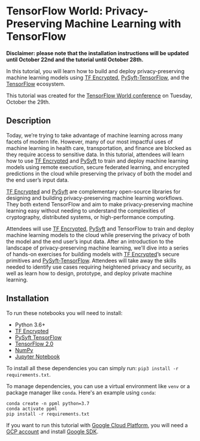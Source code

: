 # TensorFlow World: Privacy-Preserving Machine Learning with TensorFlow

**Disclaimer: please note that the installation instructions will be updated until October 22nd and the tutorial until October 28th.**

In this tutorial, you will learn how to build and deploy privacy-preserving machine learning models using [TF Encrypted](https://github.com/tf-encrypted/tf-encrypted), [PySyft-TensorFlow](https://github.com/OpenMined/PySyft-TensorFlow), and the [TensorFlow](https://www.tensorflow.org/) ecosystem.

This tutorial was created for the [TensorFlow World conference](https://github.com/tf-encrypted/tf-encrypted) on Tuesday, October the 29th. 

## Description

Today, we’re trying to take advantage of machine learning across many facets of modern life. However, many of our most impactful uses of machine learning in health care, transportation, and finance are blocked as they require access to sensitive data. In this tutorial, attendees will learn how to use [TF Encrypted](https://github.com/tf-encrypted/tf-encrypted) and [PySyft](https://github.com/OpenMined/PySyft-TensorFlow) to train and deploy machine learning models using remote execution, secure federated learning, and encrypted predictions in the cloud while preserving the privacy of both the model and the end user’s input data.

[TF Encrypted](https://github.com/tf-encrypted/tf-encrypted) and [PySyft](https://github.com/OpenMined/PySyft-TensorFlow) are complementary open-source libraries for designing and building privacy-preserving machine learning workflows.  They both extend TensorFlow and aim to make privacy-preserving machine learning easy without needing to understand the complexities of cryptography, distributed systems, or high-performance computing.

Attendees will use [TF Encrypted](https://github.com/tf-encrypted/tf-encrypted), [PySyft](https://github.com/OpenMined/PySyft-TensorFlow) and TensorFlow to train and deploy machine learning models to the cloud while preserving the privacy of both the model and the end user’s input data. After an introduction to the landscape of privacy-preserving machine learning, we'll dive into a series of hands-on exercises for building models with [TF Encrypted](https://github.com/tf-encrypted/tf-encrypted)’s secure primitives and [PySyft-TensorFlow](https://github.com/OpenMined/PySyft-TensorFlow).  Attendees will take away the skills needed to identify use cases requiring heightened privacy and security, as well as learn how to design, prototype, and deploy private machine learning.

## Installation

To run these notebooks you will need to install:
- Python 3.6+
- [TF Encrypted](https://github.com/tf-encrypted/tf-encrypted)
- [PySyft TensorFlow](https://github.com/OpenMined/PySyft-TensorFlow)
- [TensorFlow 2.0](https://www.tensorflow.org/api_docs/python/tf)
- [NumPy](https://numpy.org/)
- [Jupyter Notebook](https://jupyter.org/)

To install all these dependencies you can simply run: `pip3 install -r requirements.txt`.

To manage dependencies, you can use a virtual environment like `venv` or a package manager like `conda`.  Here's an example using `conda`:
```
conda create -n ppml python=3.7
conda activate ppml
pip install -r requirements.txt
```

If you want to run this tutorial with [Google Cloud Platform](https://cloud.google.com/), you will need a [GCP account](https://cloud.google.com/) and install [Google SDK](https://cloud.google.com/sdk/install).

